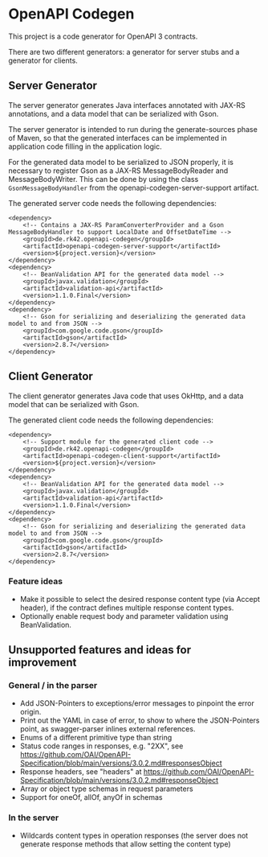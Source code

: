 OpenAPI Codegen
===============

This project is a code generator for OpenAPI 3 contracts.

There are two different generators: a generator for server stubs and a generator for clients.


Server Generator
----------------

The server generator generates Java interfaces annotated with JAX-RS annotations, and a data model that can be serialized with Gson.

The server generator is intended to run during the generate-sources phase of Maven, so that the generated interfaces can be implemented in application code
filling in the application logic.

For the generated data model to be serialized to JSON properly, it is necessary to register Gson as a JAX-RS MessageBodyReader and MessageBodyWriter. This
can be done by using the class `GsonMessageBodyHandler` from the openapi-codegen-server-support artifact.

The generated server code needs the following dependencies:

    <dependency>
        <!-- Contains a JAX-RS ParamConverterProvider and a Gson MessageBodyHandler to support LocalDate and OffsetDateTime -->
        <groupId>de.rk42.openapi-codegen</groupId>
        <artifactId>openapi-codegen-server-support</artifactId>
        <version>${project.version}</version>
    </dependency>
    <dependency>
        <!-- BeanValidation API for the generated data model -->
        <groupId>javax.validation</groupId>
        <artifactId>validation-api</artifactId>
        <version>1.1.0.Final</version>
    </dependency>
    <dependency>
        <!-- Gson for serializing and deserializing the generated data model to and from JSON -->
        <groupId>com.google.code.gson</groupId>
        <artifactId>gson</artifactId>
        <version>2.8.7</version>
    </dependency>


Client Generator
----------------

The client generator generates Java code that uses OkHttp, and a data model that can be serialized with Gson.

The generated client code needs the following dependencies:

    <dependency>
        <!-- Support module for the generated client code -->
        <groupId>de.rk42.openapi-codegen</groupId>
        <artifactId>openapi-codegen-client-support</artifactId>
        <version>${project.version}</version>
    </dependency>
    <dependency>
        <!-- BeanValidation API for the generated data model -->
        <groupId>javax.validation</groupId>
        <artifactId>validation-api</artifactId>
        <version>1.1.0.Final</version>
    </dependency>
    <dependency>
        <!-- Gson for serializing and deserializing the generated data model to and from JSON -->
        <groupId>com.google.code.gson</groupId>
        <artifactId>gson</artifactId>
        <version>2.8.7</version>
    </dependency>


### Feature ideas

- Make it possible to select the desired response content type (via Accept header), if the contract defines multiple response content types.
- Optionally enable request body and parameter validation using BeanValidation.


Unsupported features and ideas for improvement
----------------------------------------------

### General / in the parser

- Add JSON-Pointers to exceptions/error messages to pinpoint the error origin.
- Print out the YAML in case of error, to show to where the JSON-Pointers point, as swagger-parser inlines external references.
- Enums of a different primitive type than string
- Status code ranges in responses, e.g. "2XX", see https://github.com/OAI/OpenAPI-Specification/blob/main/versions/3.0.2.md#responsesObject
- Response headers, see "headers" at https://github.com/OAI/OpenAPI-Specification/blob/main/versions/3.0.2.md#responseObject
- Array or object type schemas in request parameters
- Support for oneOf, allOf, anyOf in schemas

### In the server

- Wildcards content types in operation responses (the server does not generate response methods that allow setting the content type)
